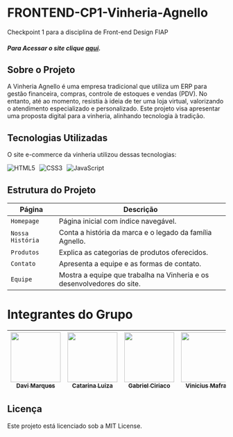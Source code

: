 # FRONTEND-CP1-Vinheria-Agnello

Checkpoint 1 para a disciplina de Front-end Design FIAP

##### Para Acessar o site clique [aqui](https://davimunhoz1005.github.io/FRONTEND-CP1/).

## Sobre o Projeto

A Vinheria Agnello é uma empresa tradicional que utiliza um ERP para gestão financeira, compras, controle de estoques e vendas (PDV). No entanto, até ao momento, resistia à ideia de ter uma loja virtual, valorizando o atendimento especializado e personalizado. Este projeto visa apresentar uma proposta digital para a vinheria, alinhando tecnologia à tradição.

## Tecnologias Utilizadas

O site e-commerce da vinheria utilizou dessas tecnologias:

<div style="display: flex; gap: 10px;">
  <img src="https://img.shields.io/badge/html5-%23E34F26.svg?style=for-the-badge&logo=html5&logoColor=white" alt="HTML5">
  <img src="https://img.shields.io/badge/css3-%231572B6.svg?style=for-the-badge&logo=css3&logoColor=white" alt="CSS3">
  <img src="https://img.shields.io/badge/javascript-%23323330.svg?style=for-the-badge&logo=javascript&logoColor=%23F7DF1E" alt="JavaScript">
</div>

## Estrutura do Projeto  

| Página         | Descrição                                                                 |
|----------------|---------------------------------------------------------------------------|
| `Homepage`   | Página inicial com índice navegável.                                      |
| `Nossa História`| Conta a história da marca e o legado da família Agnello.                  |
| `Produtos`| Explica as categorias de produtos oferecidos.                             |
| `Contato` | Apresenta a equipe e as formas de contato.                                |
| `Equipe`    | Mostra a equipe que trabalha na Vinheria e os desenvolvedores do site.                                 |

# Integrantes do Grupo  

| [<img loading="lazy" src="https://github.com/DaviMunhoz1005.png" width=115><br><sub>Davi Marques</sub>](https://github.com/DaviMunhoz1005) |  [<img loading="lazy" src="https://github.com/catvergueiro.png" width=115><br><sub>Catarina Luiza</sub>](https://github.com/catvergueiro) |  [<img loading="lazy" src="https://github.com/Gabsgc01.png" width=115><br><sub>Gabriel Ciriaco</sub>](https://github.com/Gabsgc01) | [<img loading="lazy" src="https://github.com/Mafraaa.png" width=115><br><sub>Vinicius Mafra</sub>](https://github.com/Mafraaa) | [<img loading="lazy" src="https://github.com/MariFranca.png" width=115><br><sub>Mariana Franca</sub>](https://github.com/MariFranca) | 
| :---: | :---: | :---: | :---: | :---: |

## Licença

Este projeto está licenciado sob a MIT License.
